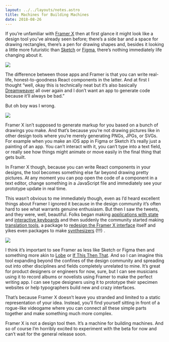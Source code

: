 ```yaml
---
layout: ../../layouts/notes.astro
title: Machines for Building Machines
date: 2018-08-26
---
```


If you’re unfamiliar with [Framer X](https://framer.com/x) then at first glance it might look like a design tool you’ve already seen before; there’s a side bar and a space for drawing rectangles, there’s a pen for drawing shapes and, besides it looking a little more futuristic than [Sketch](https://www.sketchapp.com/) or [Figma](http://figma.com/), there’s nothing immediately life changing about it.

![](https://buttondown.s3.us-west-2.amazonaws.com/images/91c55600-79f2-4ac4-aa52-8ab2242430e9.png)

The difference between those apps and Framer is that you can write real-life, honest-to-goodness React components in the latter. And at first I thought “well, okay this is technically neat but it’s also basically [Dreamweaver](https://en.wikipedia.org/wiki/Adobe_Dreamweaver) all over again and I don’t want an app to generate code because it’ll always be bad.”

But oh boy was I wrong.

![](https://buttondown.s3.us-west-2.amazonaws.com/images/78f8285e-16d3-4cdf-a37a-a2702674232f.png)

Framer X isn’t supposed to generate markup for you based on a bunch of drawings you make. And that’s because you’re not drawing pictures like in other design tools where you’re merely generating PNGs, JPGs, or SVGs. For example when you make an iOS app in Figma or Sketch it’s really just a painting of an app. You can’t interact with it, you can’t type into a text field, or really see how things might animate or move easily in the final thing that gets built.

In Framer X though, because you can write React components in your designs, the tool becomes something else far beyond drawing pretty pictures. At any moment you can pop open the code of a component in a text editor, change something in a JavaScript file and immediately see your prototype update in real time.

This wasn’t obvious to me immediately though, even as I’d heard excellent things about Framer I ignored it because in the design community it’s often hard to see what warrants genuine enthusiasm. But then I saw the tweets, and they were, well, beautiful. Folks began making [applications with state](https://twitter.com/derlukasg/status/1032012853769842693) and [interactive keyboards](https://twitter.com/robertvhoesel/status/1032697176953167872) and then suddenly the community started making [translation tools](https://twitter.com/zach__johnston/status/1031577818730123265), a package to [redesign the Framer X interface](https://twitter.com/jornvandijk/status/1030821214783201281) itself and yikes even packages to make [synthesizers](https://twitter.com/jellea/status/1033013392578105344) (!!!) .

![](https://buttondown.s3.us-west-2.amazonaws.com/images/1d917ab5-cc4a-413e-9c1b-deea8bbeb6ee.png)

I think it’s important to see Framer as less like Sketch or Figma then and something more akin to [Lobe](https://lobe.ai/) or [If This Then That](https://ifttt.com/). And so I can imagine this tool expanding beyond the confines of the design community and spreading out into other disciplines and fields completely unrelated to mine. It’s great for product designers or engineers for now, sure, but I can see musicians using it to record albums or novelists using Framer to make the perfect writing app. I can see type designers using it to prototype their specimen websites or help typographers build new and crazy interfaces.

That’s because Framer X doesn’t leave you stranded and limited to a static representation of your idea. Instead, you’ll find yourself sitting in front of a rogue-like videogame where you can connect all these simple parts together and make something much more complex.

Framer X is not a design tool then. It’s a machine for building machines. And so of course I’m horribly excited to experiment with the beta for now and can’t wait for the general release soon.
